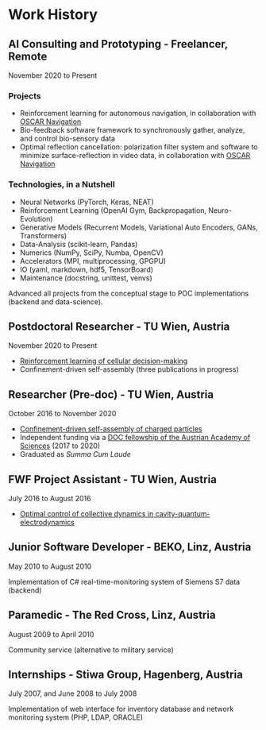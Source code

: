 # Work History

## AI Consulting and Prototyping - Freelancer, Remote
November 2020 to Present

### Projects
- Reinforcement learning for autonomous navigation, in collaboration with [OSCAR Navigation](https://www.oscar-navigation.com/)
- Bio-feedback software framework to synchronously gather, analyze, and control bio-sensory data
- Optimal reflection cancellation: polarization filter system and software to minimize surface-reflection in video data, in collaboration with [OSCAR Navigation](https://www.oscar-navigation.com/)

### Technologies, in a Nutshell
- Neural Networks (PyTorch, Keras, NEAT)
- Reinforcement Learning (OpenAI Gym, Backpropagation, Neuro-Evolution)
- Generative Models (Recurrent Models, Variational Auto Encoders, GANs, Transformers)
- Data-Analysis (scikit-learn, Pandas)
- Numerics (NumPy, SciPy, Numba, OpenCV)
- Accelerators (MPI, multiprocessing, GPGPU)
- IO (yaml, markdown, hdf5, TensorBoard)
- Maintenance (docstring, unittest, venvs)

Advanced all projects from the conceptual stage to POC implementations (backend and data-science).

## Postdoctoral Researcher - TU Wien, Austria
November 2020 to Present

- [Reinforcement learning of cellular decision-making](https://www.pnas.org/content/118/19/e2019683118)
- Confinement-driven self-assembly (three publications in progress)

## Researcher (Pre-doc) - TU Wien, Austria
October 2016 to November 2020

- [Confinement-driven self-assembly of charged particles](https://repositum.tuwien.at/handle/20.500.12708/16374)
- Independent funding via a [DOC fellowship of the Austrian Academy of Sciences](https://stipendien.oeaw.ac.at/stipendien/doc) (2017 to 2020)
- Graduated as *Summa Cum Laude*

## FWF Project Assistant - TU Wien, Austria
July 2016 to August 2016

- [Optimal control of collective dynamics in cavity-quantum-electrodynamics](https://journals.aps.org/pra/abstract/10.1103/PhysRevA.96.043837)

## Junior Software Developer - BEKO, Linz, Austria
May 2010 to August 2010

Implementation of C# real-time-monitoring system of Siemens S7 data (backend)

## Paramedic - The Red Cross, Linz, Austria
August 2009 to April 2010

Community service (alternative to military service)

## Internships - Stiwa Group, Hagenberg, Austria
July 2007, and June 2008 to July 2008

Implementation of web interface for inventory database and network monitoring system (PHP, LDAP, ORACLE)
